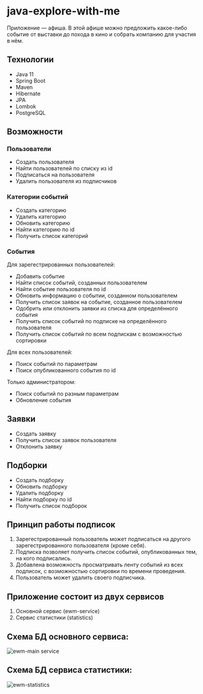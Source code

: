# java-explore-with-me


Приложение — афиша. В этой афише можно предложить какое-либо событие от выставки до похода в кино и собрать 
компанию для участия в нём.

## Технологии

- Java 11
- Spring Boot
- Maven
- Hibernate
- JPA
- Lombok
- PostgreSQL

## Возможности

### Пользователи

- Создать пользователя
- Найти пользователей по списку из id
- Подписаться на пользователя
- Удалить пользователя из подписчиков

### Категории событий

- Создать категорию
- Удалить категорию
- Обновить категорию
- Найти категорию по id
- Получить список категорий

### События
Для зарегестрированных пользователей:
- Добавить событие
- Найти список событий, созданных пользователем
- Найти событие пользователя по id
- Обновить информацию о событии, созданном пользователем
- Получить список заявок на событие, созданное пользователем
- Одобрить или отклонить заявки из списка для определённого события
- Получить список событий по подписке на определённого пользователя
- Получить список событий по всем подпискам с возможностью сортировки

Для всех пользователей:

- Поиск событий по параметрам
- Поиск опубликованного события по id

Только администратором:

- Поиск событий по разным параметрам
- Обновление события

## Заявки

- Создать заявку
- Получить список заявок пользователя
- Отклонить заявку

## Подборки

- Создать подборку
- Обновить подборку
- Удалить подборку
- Найти подборку по id
- Получить список подборок

## Принцип работы подписок

1. Зарегестрированный пользователь может подписаться на другого зарегестрированного пользователя (кроме себя).
2. Подписка позволяет получить список событий, опубликованных тем, на кого подписались.
3. Добавлена возможность просматривать ленту событий из всех подписок, с возможностью сортировки по времени проведения.
4. Пользователь может удалить своего подписчика.

## Приложение состоит из двух сервисов
1. Основной сервис (ewm-service)
2. Сервис статистики (statistics)

## Схема БД основного сервиса:

![ewm-main service](https://github.com/MelTrevelyan/java-explore-with-me/assets/114815793/2e93b27b-8d77-42ff-9f3f-8b5c5bbf638a)

## Схема БД сервиса статистики:

![ewm-statistics](https://github.com/MelTrevelyan/java-explore-with-me/assets/114815793/02596a84-32bb-418e-a1e4-10684d457586)

